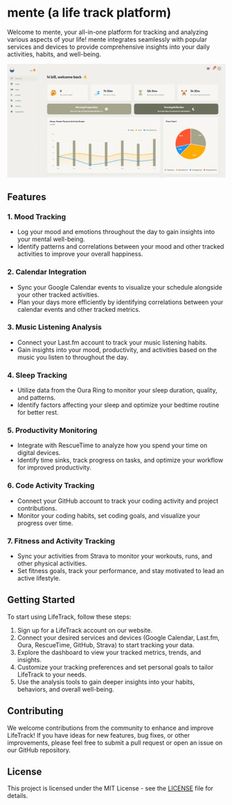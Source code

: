 # mente (a life track platform)

Welcome to mente, your all-in-one platform for tracking and analyzing various aspects of your life! mente integrates seamlessly with popular services and devices to provide comprehensive insights into your daily activities, habits, and well-being.

![image](image.png)

## Features

### 1. Mood Tracking
- Log your mood and emotions throughout the day to gain insights into your mental well-being.
- Identify patterns and correlations between your mood and other tracked activities to improve your overall happiness.

### 2. Calendar Integration
- Sync your Google Calendar events to visualize your schedule alongside your other tracked activities.
- Plan your days more efficiently by identifying correlations between your calendar events and other tracked metrics.

### 3. Music Listening Analysis
- Connect your Last.fm account to track your music listening habits.
- Gain insights into your mood, productivity, and activities based on the music you listen to throughout the day.

### 4. Sleep Tracking
- Utilize data from the Oura Ring to monitor your sleep duration, quality, and patterns.
- Identify factors affecting your sleep and optimize your bedtime routine for better rest.

### 5. Productivity Monitoring
- Integrate with RescueTime to analyze how you spend your time on digital devices.
- Identify time sinks, track progress on tasks, and optimize your workflow for improved productivity.

### 6. Code Activity Tracking
- Connect your GitHub account to track your coding activity and project contributions.
- Monitor your coding habits, set coding goals, and visualize your progress over time.

### 7. Fitness and Activity Tracking
- Sync your activities from Strava to monitor your workouts, runs, and other physical activities.
- Set fitness goals, track your performance, and stay motivated to lead an active lifestyle.

## Getting Started

To start using LifeTrack, follow these steps:

1. Sign up for a LifeTrack account on our website.
2. Connect your desired services and devices (Google Calendar, Last.fm, Oura, RescueTime, GitHub, Strava) to start tracking your data.
3. Explore the dashboard to view your tracked metrics, trends, and insights.
4. Customize your tracking preferences and set personal goals to tailor LifeTrack to your needs.
5. Use the analysis tools to gain deeper insights into your habits, behaviors, and overall well-being.

## Contributing

We welcome contributions from the community to enhance and improve LifeTrack! If you have ideas for new features, bug fixes, or other improvements, please feel free to submit a pull request or open an issue on our GitHub repository.

## License

This project is licensed under the MIT License - see the [LICENSE](LICENSE) file for details.
